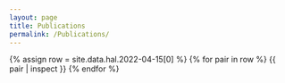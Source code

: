 ```yaml
---
layout: page
title: Publications
permalink: /Publications/
---
```


{% assign row = site.data.hal.2022-04-15[0] %}
{% for pair in row %}
  {{ pair | inspect }}
{% endfor %}
